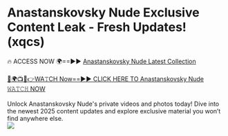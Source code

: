 # Anastanskovsky Nude Exclusive Content Leak - Fresh Updates! (xqcs)

🔥 ACCESS NOW 🌍==►► <a href="https://tinyurl.com/yc657z5k" rel="nofollow">Anastanskovsky Nude Latest Collection</a>
<br><br>
[🔴🌍📺📱👉WA𝚃CH Now==►► CLICK HERE TO Anastanskovsky Nude 𝚆𝙰𝚃𝙲𝙷 NOW](https://tinyurl.com/yc657z5k)
<br><br>
Unlock Anastanskovsky Nude's private videos and photos today! Dive into the newest 2025 content updates and explore exclusive material you won’t find anywhere else.
<br>
<a href="https://tinyurl.com/yc657z5k" rel="nofollow" data-target="animated-image.originalLink"><img src="https://camo.githubusercontent.com/8a4f000d20f83aca3bf7ec5f350d767afa0574a8a352519fd8cfa583a6f93a33/68747470733a2f2f692e696d6775722e636f6d2f644a486b345a712e676966" data-canonical-src="https://i.imgur.com/dJHk4Zq.gif" style="max-width: 100%; display: inline-block;" data-target="animated-image.originalImage"></a>
<br>

